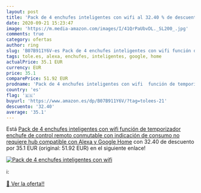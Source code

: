 ```yaml
---
layout: post
title: 'Pack de 4 enchufes inteligentes con wifi al 32.40 % de descuento'
date: 2020-09-21 15:23:47
image: 'https://m.media-amazon.com/images/I/41QrPaUbvDL._SL200_.jpg'
comments: true
category: ofertas
author: ring
slug: 'B07B911Y6V-es Pack de 4 enchufes inteligentes con wifi función de...'
tags: tole.es, alexa, enchufes, inteligentes, google, home
actualPrice: 35.1 EUR
currency: EUR
price: 35.1
comparePrice: 51.92 EUR
prodname: 'Pack de 4 enchufes inteligentes con wifi  función de temporizador  enchufe de control remoto conmutable con indicación de consumo  no requiere hub  compatible con Alexa y Google Home'
country: 'es'
flag: '🇪🇸'
buyurl: 'https://www.amazon.es/dp/B07B911Y6V/?tag=tolees-21'
descuento: '32.40'
average: '35.1'
---
```


Está [Pack de 4 enchufes inteligentes con wifi  función de temporizador  enchufe de control remoto conmutable con indicación de consumo  no requiere hub  compatible con Alexa y Google Home](https://www.amazon.es/dp/B07B911Y6V/?tag=tolees-21) con 32.40 de descuento por 35.1 EUR (original: 51.92 EUR) en el siguiente enlace!

[![Pack de 4 enchufes inteligentes con wifi](https://m.media-amazon.com/images/I/41QrPaUbvDL._SL200_.jpg)](https://www.amazon.es/dp/B07B911Y6V/?tag=tolees-21)

ℹ️:


[🛒 Ver la oferta!!](https://www.amazon.es/dp/B07B911Y6V/?tag=tolees-21)
